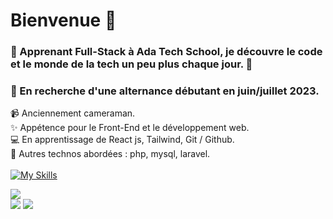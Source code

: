 # Bienvenue :wave: 
 
 ### 💫 Apprenant Full-Stack à Ada Tech School, je découvre le code et le monde de la tech un peu plus chaque jour. 💫
 
 ### :mag_right: En recherche d'une alternance débutant en juin/juillet 2023.
 
:video_camera: Anciennement cameraman.<br />
:sparkles: Appétence pour le Front-End et le développement web.<br />
:computer: En apprentissage de React js, Tailwind, Git / Github.<br />
:microscope: Autres technos abordées : php, mysql, laravel.<br />
<br />
[![My Skills](https://skillicons.dev/icons?i=html,css,js,react,tailwind,git,github,php,mysql,laravel)](https://skillicons.dev)<br />

![](http://github-profile-summary-cards.vercel.app/api/cards/profile-details?username=PierreMerlaud&theme=gotham)<br />
![](http://github-profile-summary-cards.vercel.app/api/cards/stats?username=PierreMerlaud&theme=gotham) ![](http://github-profile-summary-cards.vercel.app/api/cards/most-commit-language?username=PierreMerlaud&theme=gotham)
 

